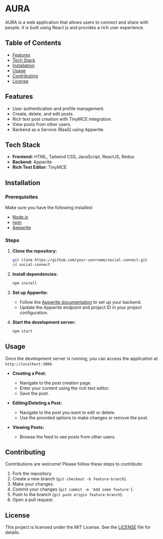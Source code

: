 # AURA

AURA is a web application that allows users to connect and share with people. It is built using React js and provides a rich user experience.

## Table of Contents

- [Features](#features)
- [Tech Stack](#tech-stack)
- [Installation](#installation)
- [Usage](#usage)
- [Contributing](#contributing)
- [License](#license)

## Features

- User authentication and profile management.
- Create, delete, and edit posts.
- Rich text post creation with TinyMCE integration.
- View posts from other users.
- Backend as a Service (BaaS) using Appwrite.

## Tech Stack

- **Frontend:** HTML, Tailwind CSS, JavaScript, ReactJS, Redux
- **Backend:** Appwrite
- **Rich Text Editor:** TinyMCE

## Installation

### Prerequisites

Make sure you have the following installed:

- [Node.js](https://nodejs.org/)
- [npm](https://www.npmjs.com/)
- [Appwrite](https://appwrite.io/)

### Steps

1. **Clone the repository:**
    ```sh
    git clone https://github.com/your-username/social-connect.git
    cd social-connect
    ```

2. **Install dependencies:**
    ```sh
    npm install
    ```

3. **Set up Appwrite:**
    - Follow the [Appwrite documentation](https://appwrite.io/docs) to set up your backend.
    - Update the Appwrite endpoint and project ID in your project configuration.

4. **Start the development server:**
    ```sh
    npm start
    ```

## Usage

Once the development server is running, you can access the application at `http://localhost:3000`.

- **Creating a Post:**
  - Navigate to the post creation page.
  - Enter your content using the rich text editor.
  - Save the post.

- **Editing/Deleting a Post:**
  - Navigate to the post you want to edit or delete.
  - Use the provided options to make changes or remove the post.

- **Viewing Posts:**
  - Browse the feed to see posts from other users.

## Contributing

Contributions are welcome! Please follow these steps to contribute:

1. Fork the repository.
2. Create a new branch (`git checkout -b feature-branch`).
3. Make your changes.
4. Commit your changes (`git commit -m 'Add some feature'`).
5. Push to the branch (`git push origin feature-branch`).
6. Open a pull request.

## License

This project is licensed under the MIT License. See the [LICENSE](LICENSE) file for details.

